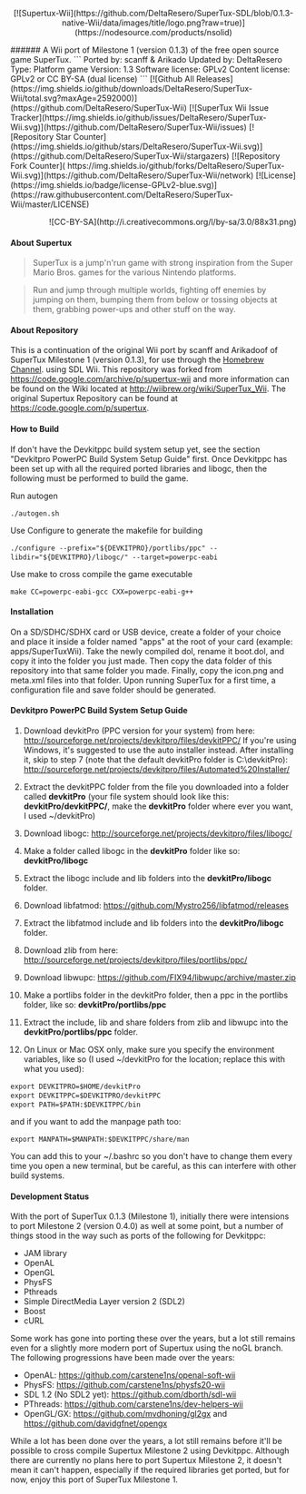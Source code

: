 <p align="center">
[![Supertux-Wii](https://github.com/DeltaResero/SuperTux-SDL/blob/0.1.3-native-Wii/data/images/title/logo.png?raw=true)](https://nodesource.com/products/nsolid)
<p>
###### A Wii port of Milestone 1 (version 0.1.3) of the free open source game SuperTux.
```
Ported by: scanff & Arikado
Updated by: DeltaResero
Type: Platform game
Version: 1.3
Software license: GPLv2
Content license: GPLv2 or CC BY-SA (dual license)
```
[![Github All Releases](https://img.shields.io/github/downloads/DeltaResero/SuperTux-Wii/total.svg?maxAge=2592000)](https://github.com/DeltaResero/SuperTux-Wii) [![SuperTux Wii Issue Tracker](https://img.shields.io/github/issues/DeltaResero/SuperTux-Wii.svg)](https://github.com/DeltaResero/SuperTux-Wii/issues)  [![Repository Star Counter](https://img.shields.io/github/stars/DeltaResero/SuperTux-Wii.svg)](https://github.com/DeltaResero/SuperTux-Wii/stargazers) [![Repository Fork Counter](	https://img.shields.io/github/forks/DeltaResero/SuperTux-Wii.svg)](https://github.com/DeltaResero/SuperTux-Wii/network) [![License](https://img.shields.io/badge/license-GPLv2-blue.svg)](https://raw.githubusercontent.com/DeltaResero/SuperTux-Wii/master/LICENSE) <p align="right"> ![CC-BY-SA](http://i.creativecommons.org/l/by-sa/3.0/88x31.png)<p>

#### About Supertux
> SuperTux is a jump'n'run game with strong inspiration from the Super Mario Bros. games for the various Nintendo platforms.

>Run and jump through multiple worlds, fighting off enemies by jumping on them, bumping them from below or tossing objects at them, grabbing power-ups and other stuff on the way.

#### About Repository
This is a continuation of the original Wii port by scanff and Arikadoof of SuperTux Milestone 1 (version 0.1.3), for use through the [Homebrew Channel](http://wiibrew.org/wiki/Homebrew_Channel). using SDL Wii. This repository was forked from https://code.google.com/archive/p/supertux-wii and more information can be found on the Wiki located at http://wiibrew.org/wiki/SuperTux_Wii. The original Supertux Repository can be found at https://code.google.com/p/supertux.
 
#### How to Build
If don't have the Devkitppc build system setup yet, see the section "Devkitpro PowerPC Build System Setup Guide" first. Once Devkitppc has been set up with all the required ported libraries and libogc, then the following must be performed to build the game.

Run autogen
```
./autogen.sh
```
Use Configure to generate the makefile for building
```
./configure --prefix="${DEVKITPRO}/portlibs/ppc" --libdir="${DEVKITPRO}/libogc/" --target=powerpc-eabi
```
Use make to cross compile the game executable
```
make CC=powerpc-eabi-gcc CXX=powerpc-eabi-g++
```

#### Installation
On a SD/SDHC/SDHX card or USB device, create a folder of your choice and place it inside a folder named "apps" at the root of your card (example: apps/SuperTuxWii). Take the newly compiled dol, rename it boot.dol, and copy it into the folder you just made. Then copy the data folder of this repository into that same folder you made. Finally, copy the icon.png and meta.xml files into that folder. Upon running SuperTux for a first time, a configuration file and save folder should be generated.

#### Devkitpro PowerPC Build System Setup Guide

1. Download devkitPro (PPC version for your system) from here: http://sourceforge.net/projects/devkitpro/files/devkitPPC/
If you're using Windows, it's suggested to use the auto installer instead. After installing it, skip to step 7 (note that the default devkitPro folder is C:\devkitPro):
http://sourceforge.net/projects/devkitpro/files/Automated%20Installer/

2. Extract the devkitPPC folder from the file you downloaded into a folder called **devkitPro** (your file system should look like this: **devkitPro/devkitPPC/**, make the **devkitPro** folder where ever you want, I used ~/devkitPro)

3. Download libogc: http://sourceforge.net/projects/devkitpro/files/libogc/

4. Make a folder called libogc in the **devkitPro** folder like so: **devkitPro/libogc**

5. Extract the libogc include and lib folders into the **devkitPro/libogc** folder.

6. Download libfatmod: https://github.com/Mystro256/libfatmod/releases

7. Extract the libfatmod include and lib folders into the **devkitPro/libogc** folder.

8. Download zlib from here: http://sourceforge.net/projects/devkitpro/files/portlibs/ppc/

9. Download libwupc: https://github.com/FIX94/libwupc/archive/master.zip

10. Make a portlibs folder in the devkitPro folder, then a ppc in the portlibs folder, like so: **devkitPro/portlibs/ppc**

11. Extract the include, lib and share folders from zlib and libwupc into the **devkitPro/portlibs/ppc** folder.

12. On Linux or Mac OSX only, make sure you specify the environment variables, like so (I used ~/devkitPro for the location; replace this with what you used):

```
export DEVKITPRO=$HOME/devkitPro
export DEVKITPPC=$DEVKITPRO/devkitPPC
export PATH=$PATH:$DEVKITPPC/bin
```

and if you want to add the manpage path too:
```
export MANPATH=$MANPATH:$DEVKITPPC/share/man
```

You can add this to your ~/.bashrc so you don't have to change them every time you open a new terminal, but be careful, as this can interfere with other build systems.


#### Development Status
With the port of SuperTux 0.1.3 (Milestone 1), initially there were intensions to port Milestone 2 (version 0.4.0) as well at some point, but a number of things stood in the way such as ports of the following for Devkitppc: 
* JAM library
* OpenAL
* OpenGL
* PhysFS
* Pthreads
* Simple DirectMedia Layer version 2 (SDL2)
* Boost
* cURL

Some work has gone into porting these over the years, but a lot still remains even for a slightly more modern port of Supertux using the noGL branch. The following progressions have been made over the years:
* OpenAL: https://github.com/carstene1ns/openal-soft-wii
* PhysFS: https://github.com/carstene1ns/physfs20-wii
* SDL 1.2 (No SDL2 yet): https://github.com/dborth/sdl-wii
* PThreads: https://github.com/carstene1ns/dev-helpers-wii
* OpenGL/GX: https://github.com/mvdhoning/gl2gx and https://github.com/davidgfnet/opengx

While a lot has been done over the years, a lot still remains before it'll be possible to cross compile Supertux Milestone 2 using Devkitppc. Although there are currently no plans here to port Supertux Milestone 2, it doesn't mean it can't happen, especially if the required libraries get ported, but for now, enjoy this port of SuperTux Milestone 1.
